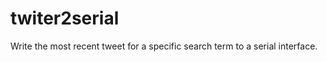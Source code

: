 twiter2serial
=============

Write the most recent tweet for a specific search term to a serial interface.